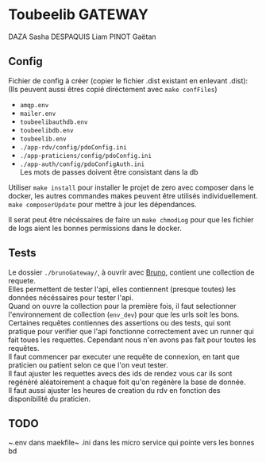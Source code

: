 # Toubeelib GATEWAY
DAZA Sasha
DESPAQUIS Liam
PINOT Gaëtan

## Config

Fichier de config à créer (copier le fichier .dist existant en enlevant .dist):  
(Ils peuvent aussi êtres copié diréctement avec `make confFiles`)  
- `amqp.env`
- `mailer.env`
- `toubeelibauthdb.env`
- `toubeelibdb.env`
- `toubeelib.env`
- `./app-rdv/config/pdoConfig.ini`
- `./app-praticiens/config/pdoConfig.ini`
- `./app-auth/config/pdoConfigAuth.ini`  
Les mots de passes doivent être consistant dans la db  


Utiliser `make install` pour installer le projet de zero avec composer dans le docker, les autres commandes makes peuvent être utilisés individuellement. 
`make composerUpdate` pour mettre à jour les dépendances.  


Il serat peut être nécéssaires de faire un `make chmodLog` pour que les fichier de logs aient les bonnes permissions dans le docker.  

## Tests

Le dossier `./brunoGateway/`, à ouvrir avec [Bruno](https://www.usebruno.com), contient une collection de requete.  
Elles permettent de tester l'api, elles contiennent (presque toutes) les données nécéssaires pour tester l'api.  
Quand on ouvre la collection pour la première fois, il faut selectionner l'environnement de collection (`env_dev`) pour que les urls soit les bons.  
Certaines requêtes contiennes des assertions ou des tests, qui sont pratique pour verifier que l'api fonctionne correctement avec un runner qui fait toues les requettes.
Cependant nous n'en avons pas fait pour toutes les requêtes.  
Il faut commencer par executer une requête de connexion, en tant que praticien ou patient selon ce que l'on veut tester.  
Il faut ajuster les requettes avecs des ids de rendez vous car ils sont regénéré aléatoirement a chaque foit qu'on regénère la base de donnée.  
Il faut aussi ajuster les heures de creation du rdv en fonction des disponibilité du praticien.  


## TODO
~.env dans maekfile~
.ini dans les micro service qui pointe vers les bonnes bd

